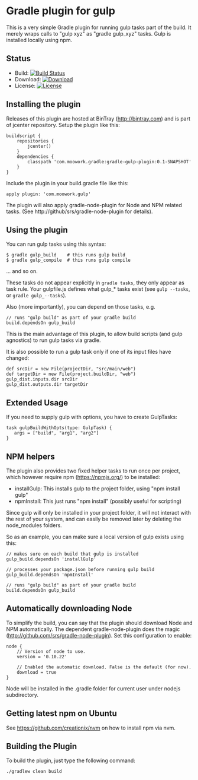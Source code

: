 Gradle plugin for gulp
=======================

This is a very simple Gradle plugin for running gulp tasks part of the build.
It merely wraps calls to "gulp xyz" as "gradle gulp_xyz" tasks. Gulp is installed locally using npm.

Status
------

* Build: [![Build Status](https://travis-ci.org/srs/gradle-gulp-plugin.png?branch=master)](https://travis-ci.org/srs/gradle-gulp-plugin)
* Download: [![Download](https://api.bintray.com/packages/srs/maven/gradle-gulp-plugin/images/download.png)](https://bintray.com/srs/maven/gradle-gulp-plugin)
* License: [![License](http://img.shields.io/:license-apache-blue.svg)](http://www.apache.org/licenses/LICENSE-2.0.html)

Installing the plugin
---------------------

Releases of this plugin are hosted at BinTray (http://bintray.com) and is part of jcenter repository.
Setup the plugin like this:

	buildscript {
		repositories {
			jcenter()
		}
		dependencies {
			classpath 'com.moowork.gradle:gradle-gulp-plugin:0.1-SNAPSHOT'
		}
	}

Include the plugin in your build.gradle file like this:

    apply plugin: 'com.moowork.gulp'

The plugin will also apply gradle-node-plugin for Node and NPM related tasks. (See http://github/srs/gradle-node-plugin for details).

Using the plugin
----------------

You can run gulp tasks using this syntax:

    $ gradle gulp_build    # this runs gulp build
    $ gradle gulp_compile  # this runs gulp compile

... and so on.

These tasks do not appear explicitly in `gradle tasks`, they only appear as task rule.
Your gulpfile.js defines what gulp_* tasks exist (see `gulp --tasks`, or `gradle gulp_--tasks`).

Also (more importantly), you can depend on those tasks, e.g.

    // runs "gulp build" as part of your gradle build
    build.dependsOn gulp_build

This is the main advantage of this plugin, to allow build
scripts (and gulp agnostics) to run gulp tasks via gradle.

It is also possible to run a gulp task only if one of its input files have changed:

    def srcDir = new File(projectDir, "src/main/web")
    def targetDir = new File(project.buildDir, "web")
    gulp_dist.inputs.dir srcDir
    gulp_dist.outputs.dir targetDir

Extended Usage
--------------

If you need to supply gulp with options, you have to create GulpTasks:

    task gulpBuildWithOpts(type: GulpTask) {
       args = ["build", "arg1", "arg2"]
    }


NPM helpers
-----------

The plugin also provides two fixed helper tasks to run once per project, which
however require npm (https://npmjs.org/) to be installed:

 - installGulp: This installs gulp to the project folder, using "npm install gulp"
 - npmInstall: This just runs "npm install" (possibly useful for scripting)

Since gulp will only be installed in your project folder, it will not
interact with the rest of your system, and can easily be removed later by
deleting the node_modules folders.

So as an example, you can make sure a local version of gulp exists using this:

    // makes sure on each build that gulp is installed
    gulp_build.dependsOn 'installGulp'

    // processes your package.json before running gulp build
    gulp_build.dependsOn 'npmInstall'

    // runs "gulp build" as part of your gradle build
    build.dependsOn gulp_build


Automatically downloading Node
------------------------------

To simplify the build, you can say that the plugin should download Node and NPM automatically. The dependent
gradle-node-plugin does the magic (http://github.com/srs/gradle-node-plugin). Set this configuration to enable:

    node {
        // Version of node to use.
        version = '0.10.22'

        // Enabled the automatic download. False is the default (for now).
        download = true
    }

Node will be installed in the .gradle folder for current user under nodejs subdirectory.


Getting latest npm on Ubuntu
----------------------------

See https://github.com/creationix/nvm on how to install npm via nvm.

Building the Plugin
-------------------

To build the plugin, just type the following command:

    ./gradlew clean build
